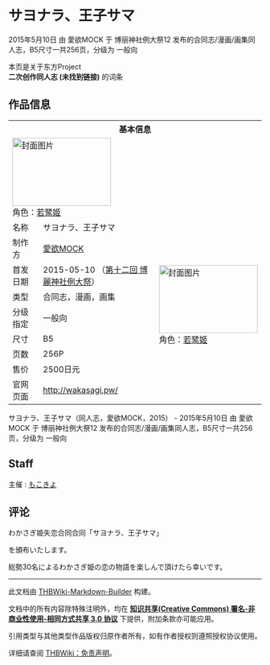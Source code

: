 # サヨナラ、王子サマ

<!-- source html: G:\repos\THBWiki-Markdown-Builder\THBWikiMarkdown\Temp\main\9\99\ns0%3A%E3%82%B5%E3%83%A8%E3%83%8A%E3%83%A9%E3%80%81%E7%8E%8B%E5%AD%90%E3%82%B5%E3%83%9E.html -->

2015年5月10日 由 愛欲MOCK 于 博丽神社例大祭12 发布的合同志/漫画/画集同人志，B5尺寸一共256页，分级为 一般向

本页是关于东方Project  
 **二次创作同人志 (未找到链接)** 的词条
## 作品信息

<table><tbody><tr><th colspan="3">基本信息</th></tr><tr><td class="cover-artwork-mobile" colspan="2"><a href="./文件-サヨナラ、王子サマ封面.png.md" class="image" title="封面图片"><img alt="封面图片" src="https://upload.thwiki.cc/thumb/1/1b/%E3%82%B5%E3%83%A8%E3%83%8A%E3%83%A9%E3%80%81%E7%8E%8B%E5%AD%90%E3%82%B5%E3%83%9E%E5%B0%81%E9%9D%A2.png/196px-%E3%82%B5%E3%83%A8%E3%83%8A%E3%83%A9%E3%80%81%E7%8E%8B%E5%AD%90%E3%82%B5%E3%83%9E%E5%B0%81%E9%9D%A2.png" decoding="async" loading="lazy" width="196" height="135" srcset="https://upload.thwiki.cc/thumb/1/1b/%E3%82%B5%E3%83%A8%E3%83%8A%E3%83%A9%E3%80%81%E7%8E%8B%E5%AD%90%E3%82%B5%E3%83%9E%E5%B0%81%E9%9D%A2.png/294px-%E3%82%B5%E3%83%A8%E3%83%8A%E3%83%A9%E3%80%81%E7%8E%8B%E5%AD%90%E3%82%B5%E3%83%9E%E5%B0%81%E9%9D%A2.png 1.5x, https://upload.thwiki.cc/thumb/1/1b/%E3%82%B5%E3%83%A8%E3%83%8A%E3%83%A9%E3%80%81%E7%8E%8B%E5%AD%90%E3%82%B5%E3%83%9E%E5%B0%81%E9%9D%A2.png/392px-%E3%82%B5%E3%83%A8%E3%83%8A%E3%83%A9%E3%80%81%E7%8E%8B%E5%AD%90%E3%82%B5%E3%83%9E%E5%B0%81%E9%9D%A2.png 2x" data-file-width="1920" data-file-height="1325"></a><div class="cover-char">角色：<a href="./若鹭姬.md" title="若鹭姬">若鹭姬</a></div></td>
</tr><tr><td class="label">名称</td><td colspan="2"> サヨナラ、王子サマ </td></tr><tr><td class="label">制作方</td><td><a href="./愛欲MOCK.md" title="愛欲MOCK">愛欲MOCK</a></td><td class="cover-artwork" rowspan="7" style="min-width:196px;"><a href="./文件-サヨナラ、王子サマ封面.png.md" class="image" title="封面图片"><img alt="封面图片" src="https://upload.thwiki.cc/thumb/1/1b/%E3%82%B5%E3%83%A8%E3%83%8A%E3%83%A9%E3%80%81%E7%8E%8B%E5%AD%90%E3%82%B5%E3%83%9E%E5%B0%81%E9%9D%A2.png/196px-%E3%82%B5%E3%83%A8%E3%83%8A%E3%83%A9%E3%80%81%E7%8E%8B%E5%AD%90%E3%82%B5%E3%83%9E%E5%B0%81%E9%9D%A2.png" decoding="async" loading="lazy" width="196" height="135" srcset="https://upload.thwiki.cc/thumb/1/1b/%E3%82%B5%E3%83%A8%E3%83%8A%E3%83%A9%E3%80%81%E7%8E%8B%E5%AD%90%E3%82%B5%E3%83%9E%E5%B0%81%E9%9D%A2.png/294px-%E3%82%B5%E3%83%A8%E3%83%8A%E3%83%A9%E3%80%81%E7%8E%8B%E5%AD%90%E3%82%B5%E3%83%9E%E5%B0%81%E9%9D%A2.png 1.5x, https://upload.thwiki.cc/thumb/1/1b/%E3%82%B5%E3%83%A8%E3%83%8A%E3%83%A9%E3%80%81%E7%8E%8B%E5%AD%90%E3%82%B5%E3%83%9E%E5%B0%81%E9%9D%A2.png/392px-%E3%82%B5%E3%83%A8%E3%83%8A%E3%83%A9%E3%80%81%E7%8E%8B%E5%AD%90%E3%82%B5%E3%83%9E%E5%B0%81%E9%9D%A2.png 2x" data-file-width="1920" data-file-height="1325"></a><div class="cover-char">角色：<a href="./若鹭姬.md" title="若鹭姬">若鹭姬</a></div></td>
</tr><tr><td class="label">首发日期</td><td>2015-05-10&#160;（<a href="/展会作品列表?e=%E5%8D%9A%E4%B8%BD%E7%A5%9E%E7%A4%BE%E4%BE%8B%E5%A4%A7%E7%A5%AD%2312">第十二回 博麗神社例大祭</a>）</td></tr><tr><td class="label">类型</td><td>合同志，漫画，画集</td></tr><tr><td class="label">分级指定</td><td>一般向</td></tr><tr><td class="label">尺寸</td><td>B5</td></tr><tr><td class="label">页数</td><td>256P</td></tr><tr><td class="label">售价</td><td>2500日元</td></tr>
<tr><td class="label">官网页面</td><td colspan="2"><a rel="nofollow" class="external free" href="http://wakasagi.pw/">http://wakasagi.pw/</a></td></tr></tbody></table>

サヨナラ、王子サマ（同人志，愛欲MOCK，2015） - 2015年5月10日 由 愛欲MOCK 于 博丽神社例大祭12 发布的合同志/漫画/画集同人志，B5尺寸一共256页，分级为 一般向
## Staff
主催
: [もこきよ](./もこきよ.md)

## 评论
  
わかさぎ姫失恋合同合同「サヨナラ、王子サマ」  

を頒布いたします。  

総勢30名によるわかさぎ姫の恋の物語を楽しんで頂けたら幸いです。
  
  
  

  





---

此文档由 [THBWiki-Markdown-Builder](https://github.com/Delsin-Yu/THBWiki-Markdown-Builder) 构建。

文档中的所有内容除特殊注明外，均在 [**知识共享(Creative Commons) 署名-非商业性使用-相同方式共享 3.0 协议**](https://creativecommons.org/licenses/by-sa/3.0/deed.zh-hans) 下提供，附加条款亦可能应用。

引用类型与其他类型作品版权归原作者所有，如有作者授权则遵照授权协议使用。

详细请查阅 [THBWiki：免责声明](https://thbwiki.cc/THBWiki:%E5%85%8D%E8%B4%A3%E5%A3%B0%E6%98%8E)。

